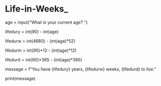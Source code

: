 # Life-in-Weeks_

age = input("What is your current age? ")


lifedury = int(90) - int(age)

lifedurw = int(4680) - (int(age)*52)

lifedurm = int(90)*12 - (int(age)*12)

lifedurd = int(90)*365 - (int(age)*365)

message = f"You have {lifedury} years, {lifedurw} weeks, {lifedurd}  to live."

print(message)
